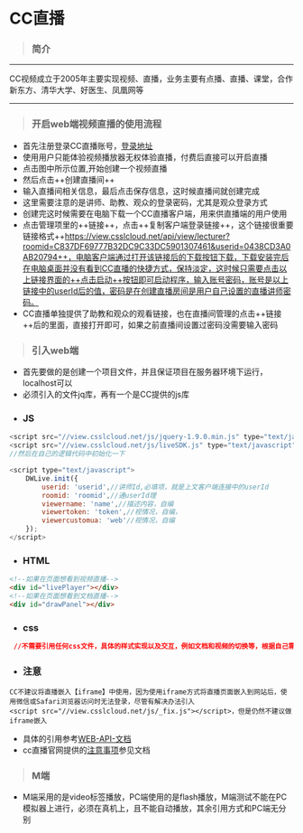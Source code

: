 # CC直播
> ### 简介
***
CC视频成立于2005年主要实现视频、直播，业务主要有点播、直播、课堂，合作新东方、清华大学、好医生、凤凰网等
***
> ### 开启web端视频直播的使用流程

+ 首先注册登录CC直播账号，[登录地址](http://admin.bokecc.com/index/user.bo)
+ 使用用户只能体验视频播放器无权体验直播，付费后直接可以开启直播
+ 点击图中所示位置,开始创建一个视频直播
+ 然后点击++创建直播间++
+ 输入直播间相关信息，最后点击保存信息，这时候直播间就创建完成
+ 这里需要注意的是讲师、助教、观众的登录密码，尤其是观众登录方式
+ 创建完这时候需要在电脑下载一个CC直播客户端，用来供直播端的用户使用
+ 点击管理项里的++链接++，点击++复制客户端登录链接++，这个链接很重要链接格式++https://view.csslcloud.net/api/view/lecturer?roomid=C837DF69777B32DC9C33DC5901307461&userid=0438CD3A0AB20794++，电脑客户端通过打开该链接后的下载按钮下载，下载安装完后在电脑桌面并没有看到CC直播的快捷方式，保持淡定，这时候只需要点击以上链接界面的++点击启动++按钮即可启动程序，输入账号密码，账号是以上链接中的userId后的值，密码是在创建直播房间是用户自己设置的直播讲师密码。
+ CC直播单独提供了助教和观众的观看链接，也在直播间管理的点击++链接++后的里面，直接打开即可，如果之前直播间设置过密码没需要输入密码
> ### 引入web端
+ 首先要做的是创建一个项目文件，并且保证项目在服务器环境下运行，localhost可以
+ 必须引入的文件jq库，再有一个是CC提供的js库
+ ### JS
```javascript
<script src="//view.csslcloud.net/js/jquery-1.9.0.min.js" type="text/javascript"></script>
<script src="//view.csslcloud.net/js/liveSDK.js" type="text/javascript"></script>
//然后在自己的逻辑代码中初始化一下

<script type="text/javascript">
    DWLive.init({
        userid: 'userid',//讲师Id,必填项，就是上文客户端连接中的userId
        roomid: 'roomid',//通userId理
        viewername: 'name',//描述内容，自编
        viewertoken: 'token',//视情况，自编，
        viewercustomua: 'web'//视情况，自编
    });
</script>
```
+ ### HTML
```html
<!--如果在页面想看到视频直播-->
<div id="livePlayer"></div>
<!--如果在页面想看到文档直播-->
<div id="drawPanel"></div>
```
+ ### css
```css
 //不需要引用任何css文件，具体的样式实现以及交互，例如文档和视频的切换等，根据自己需要实现
```
+ ### 注意
```
CC不建议将直播嵌入【iframe】中使用，因为使用iframe方式将直播页面嵌入到网站后，使用微信或Safari浏览器访问时无法登录，尽管有解决办法引入
<script src="//view.csslcloud.net/js/_fix.js"></script>，但是仍然不建议做iframe嵌入
```
+ 具体的引用参考[WEB-API-文档](http://doc.bokecc.com/live/dev/websdk/)
+ cc直播官网提供的[注意事项](http://doc.bokecc.com/live/faq/)参见文档
> ### M端
+ M端采用的是video标签播放，PC端使用的是flash播放，M端测试不能在PC模拟器上进行，必须在真机上，且不能自动播放，其余引用方式和PC端无分别